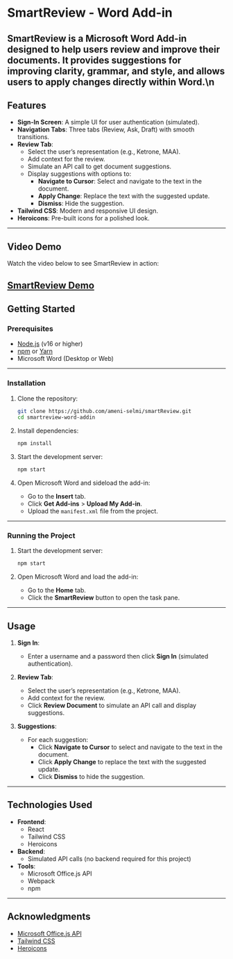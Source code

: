 # **SmartReview - Word Add-in**

SmartReview is a **Microsoft Word Add-in** designed to help users review and improve their documents. It provides suggestions for improving clarity, grammar, and style, and allows users to apply changes directly within Word.\n
---

## **Features**
- **Sign-In Screen**: A simple UI for user authentication (simulated).
- **Navigation Tabs**: Three tabs (Review, Ask, Draft) with smooth transitions.
- **Review Tab**:
  - Select the user’s representation (e.g., Ketrone, MAA).
  - Add context for the review.
  - Simulate an API call to get document suggestions.
  - Display suggestions with options to:
    - **Navigate to Cursor**: Select and navigate to the text in the document.
    - **Apply Change**: Replace the text with the suggested update.
    - **Dismiss**: Hide the suggestion.
- **Tailwind CSS**: Modern and responsive UI design.
- **Heroicons**: Pre-built icons for a polished look.

---
## **Video Demo**
Watch the video below to see SmartReview in action:

[SmartReview Demo](https://drive.google.com/file/d/1SAL2SsC5RCyTZeoShYAamYz_tN3wsmnr/view?usp=sharing)
---

## **Getting Started**

### **Prerequisites**
- [Node.js](https://nodejs.org/) (v16 or higher)
- [npm](https://www.npmjs.com/) or [Yarn](https://yarnpkg.com/)
- Microsoft Word (Desktop or Web)

---

### **Installation**
1. Clone the repository:
   ```bash
   git clone https://github.com/ameni-selmi/smartReview.git
   cd smartreview-word-addin
   ```

2. Install dependencies:
   ```bash
   npm install
   ```

3. Start the development server:
   ```bash
   npm start
   ```

4. Open Microsoft Word and sideload the add-in:
   - Go to the **Insert** tab.
   - Click **Get Add-ins** > **Upload My Add-in**.
   - Upload the `manifest.xml` file from the project.

---

### **Running the Project**
1. Start the development server:
   ```bash
   npm start
   ```

2. Open Microsoft Word and load the add-in:
   - Go to the **Home** tab.
   - Click the **SmartReview** button to open the task pane.

---

## **Usage**
1. **Sign In**:
   - Enter a username and a password then click **Sign In** (simulated authentication).

2. **Review Tab**:
   - Select the user’s representation (e.g., Ketrone, MAA).
   - Add context for the review.
   - Click **Review Document** to simulate an API call and display suggestions.

3. **Suggestions**:
   - For each suggestion:
     - Click **Navigate to Cursor** to select and navigate to the text in the document.
     - Click **Apply Change** to replace the text with the suggested update.
     - Click **Dismiss** to hide the suggestion.

---

## **Technologies Used**
- **Frontend**:
  - React
  - Tailwind CSS
  - Heroicons
- **Backend**:
  - Simulated API calls (no backend required for this project)
- **Tools**:
  - Microsoft Office.js API
  - Webpack
  - npm
---

## **Acknowledgments**
- [Microsoft Office.js API](https://learn.microsoft.com/en-us/office/dev/add-ins/)
- [Tailwind CSS](https://tailwindcss.com/)
- [Heroicons](https://heroicons.com/)

